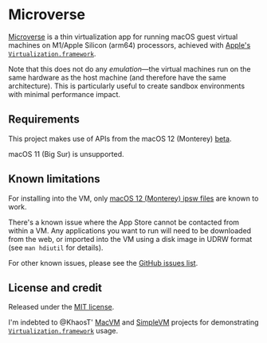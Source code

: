 # Microverse

[Microverse](https://rickandmorty.fandom.com/wiki/Microverse_Battery) is a thin virtualization app for running macOS guest virtual machines on M1/Apple Silicon (arm64) processors, achieved with [Apple's `Virtualization.framework`](https://developer.apple.com/documentation/virtualization).

Note that this does not do any _emulation_—the virtual machines run on the same hardware as the host machine (and therefore have the same architecture). This is particularly useful to create sandbox environments with minimal performance impact.

## Requirements

This project makes use of APIs from the macOS 12 (Monterey) [beta](https://beta.apple.com/sp/betaprogram/).

macOS 11 (Big Sur) is unsupported.

## Known limitations

For installing into the VM, only [macOS 12 (Monterey) ipsw files](https://mrmacintosh.com/apple-silicon-m1-full-macos-restore-ipsw-firmware-files-database/) are known to work.

There's a known issue where the App Store cannot be contacted from within a VM. Any applications you want to run will need to be downloaded from the web, or imported into the VM using a disk image in UDRW format (see `man hdiutil` for details).

For other known issues, please see the [GitHub issues list](https://github.com/jspahrsummers/Microverse/issues).

## License and credit

Released under the [MIT license](LICENSE).

I'm indebted to @KhaosT' [MacVM](https://github.com/KhaosT/MacVM) and [SimpleVM](https://github.com/KhaosT/SimpleVM) projects for demonstrating [`Virtualization.framework`](https://developer.apple.com/documentation/virtualization) usage.
